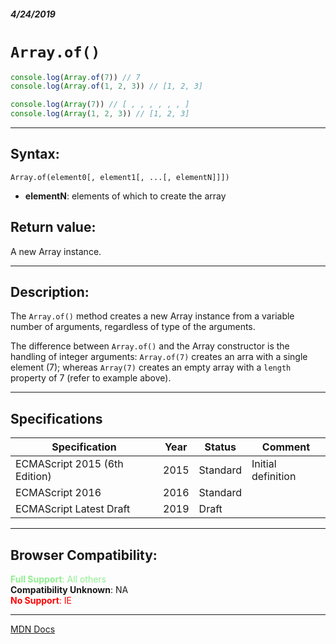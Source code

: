 ##### 4/24/2019
# `Array.of()`

```js
console.log(Array.of(7)) // 7
console.log(Array.of(1, 2, 3)) // [1, 2, 3]

console.log(Array(7)) // [ , , , , , , ]
console.log(Array(1, 2, 3)) // [1, 2, 3]
```

---

## Syntax:
`Array.of(element0[, element1[, ...[, elementN]]])`

* **elementN**: elements of which to create the array

## Return value:
A new Array instance.

---

## Description:
The `Array.of()` method creates a new Array instance from a variable number of arguments, regardless of type of the arguments.

The difference between `Array.of()` and the Array constructor is the handling of integer arguments: `Array.of(7)` creates an arra with a single element (7); whereas `Array(7)` creates an empty array with a `length` property of 7 (refer to example above).

---

## Specifications
| Specification | Year | Status | Comment |
|---|---|---|---|
| ECMAScript 2015 (6th Edition) | 2015 | Standard | Initial definition |
| ECMAScript 2016 | 2016 | Standard |  |
| ECMAScript Latest Draft | 2019 | Draft |  |

---

## Browser Compatibility:
<span style="color: lightgreen">**Full Support**: All others</span>  
**Compatibility Unknown**: NA  
<span style="color: red">**No Support**: IE</span>

---

[MDN Docs](https://developer.mozilla.org/en-US/docs/Web/JavaScript/Reference/Global_Objects/Array/of)